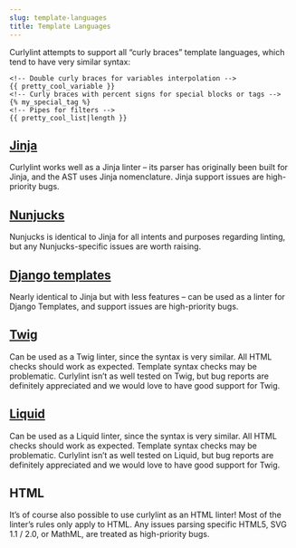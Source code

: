 ```yaml
---
slug: template-languages
title: Template Languages
---
```


Curlylint attempts to support all “curly braces” template languages, which tend to have very similar syntax:

```twig
<!-- Double curly braces for variables interpolation -->
{{ pretty_cool_variable }}
<!-- Curly braces with percent signs for special blocks or tags -->
{% my_special_tag %}
<!-- Pipes for filters -->
{{ pretty_cool_list|length }}
```

## [Jinja](https://jinja.palletsprojects.com/)

Curlylint works well as a Jinja linter – its parser has originally been built for Jinja, and the AST uses Jinja nomenclature. Jinja support issues are high-priority bugs.

## [Nunjucks](https://mozilla.github.io/nunjucks/)

Nunjucks is identical to Jinja for all intents and purposes regarding linting, but any Nunjucks-specific issues are worth raising.

## [Django templates](https://docs.djangoproject.com/en/dev/topics/templates/)

Nearly identical to Jinja but with less features – can be used as a linter for Django Templates, and support issues are high-priority bugs.

## [Twig](https://twig.symfony.com/)

Can be used as a Twig linter, since the syntax is very similar. All HTML checks should work as expected. Template syntax checks may be problematic. Curlylint isn’t as well tested on Twig, but bug reports are definitely appreciated and we would love to have good support for Twig.

## [Liquid](https://shopify.github.io/liquid/)

Can be used as a Liquid linter, since the syntax is very similar. All HTML checks should work as expected. Template syntax checks may be problematic. Curlylint isn’t as well tested on Liquid, but bug reports are definitely appreciated and we would love to have good support for Twig.

## HTML

It’s of course also possible to use curlylint as an HTML linter! Most of the linter’s rules only apply to HTML. Any issues parsing specific HTML5, SVG 1.1 / 2.0, or MathML, are treated as high-priority bugs.
